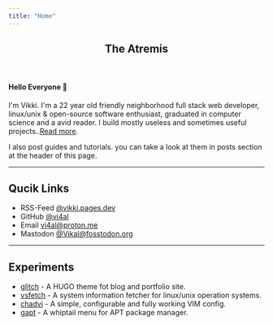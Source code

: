 ```yaml
---
title: "Home"
---
```



<h2 align='center'>The Atremis </h2>
<br>
<h4>Hello Everyone 👋</h4>
  
I'm  Vikki. I'm a 22 year old friendly neighborhood full stack web developer, linux/unix & open-source software enthusiast, graduated in computer science and a avid reader. I build mostly useless and sometimes useful projects..[Read more](/about).

I also post guides and tutorials. you can take a look at them in posts section at the header of this page.

---------------

## Qucik Links

- RSS-Feed [@vikki.pages.dev](https://vikki.pages.dev/index.xml)
- GitHub [@vi4al](https://github.com/vikvss)
- Email [vi4al@proton.me](mailto:vi4al@proton.me)
- Mastodon [@Vikal@fosstodon.org](https://fosstodon.org/@Vikal)



-----------------

## Experiments

- [glitch](https://github.com/vi4al/glitch) - A HUGO theme fot blog and portfolio site.
- [vsfetch](https://github.com/vi4al/vsfetch) - A system information fetcher for linux/unix operation systems.
- [chadvi](https://github.com/vi4al/chadvi) - A simple, configurable and fully working VIM config.
- [gapt](https://github.com/vi4al/gapt) - A whiptail menu for APT package manager.


